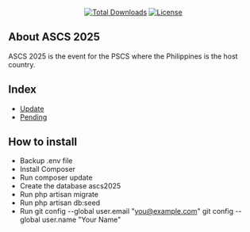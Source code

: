 
<p align="center">
<a href="https://packagist.org/packages/laravel/framework"><img src="https://img.shields.io/packagist/dt/laravel/framework" alt="Total Downloads"></a>
<a href="https://packagist.org/packages/laravel/framework"><img src="https://img.shields.io/packagist/l/laravel/framework" alt="License"></a>
</p>

## About ASCS 2025

ASCS 2025 is the event for the PSCS where the Philippines is the host country.

## Index
- [Update](docs/update.md)
- [Pending](docs/pending.md)

## How to install
- Backup .env file
- Install Composer
- Run composer update
- Create the database ascs2025
- Run php artisan migrate
- Run php artisan db:seed
- Run
  git config --global user.email "you@example.com"
  git config --global user.name "Your Name"